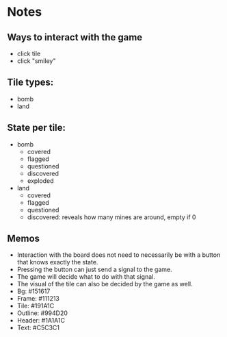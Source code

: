 # Notes

## Ways to interact with the game

- click tile
- click "smiley"

## Tile types:

- bomb
- land

## State per tile:

- bomb
  - covered
  - flagged
  - questioned
  - discovered
  - exploded
- land
  - covered
  - flagged
  - questioned
  - discovered: reveals how many mines are around, empty if 0

## Memos

- Interaction with the board does not need to necessarily be with a button that knows exactly the state.
- Pressing the button can just send a signal to the game.
- The game will decide what to do with that signal.
- The visual of the tile can also be decided by the game as well.
- Bg: #151617
- Frame: #111213
- Tile: #191A1C
- Outline: #994D20
- Header: #1A1A1C
- Text: #C5C3C1

